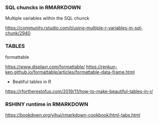 

### **SQL chuncks in RMARKDOWN**
Multiple variables within the SQL chunck 

https://community.rstudio.com/t/using-multiple-r-variables-in-sql-chunk/2940


### TABLES

formattable 

https://www.displayr.com/formattable/
https://renkun-ken.github.io/formattable/articles/formattable-data-frame.html


- Beatiful tables in R

https://rfortherestofus.com/2019/11/how-to-make-beautiful-tables-in-r/


### RSHINY runtime in RMARKDOWN

https://bookdown.org/yihui/rmarkdown-cookbook/html-tabs.html
